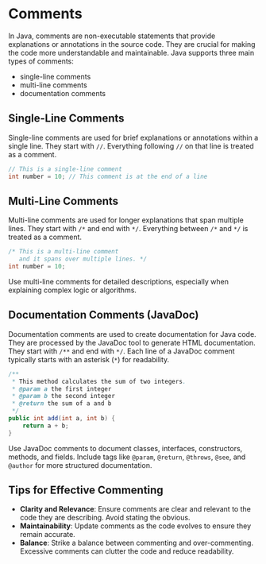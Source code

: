 # Comments

In Java, comments are non-executable statements that provide explanations or annotations in the source code. They are crucial for making the code more understandable and maintainable. Java supports three main types of comments: 

- single-line comments
- multi-line comments
- documentation comments

## Single-Line Comments

Single-line comments are used for brief explanations or annotations within a single line.
They start with `//`. Everything following `//` on that line is treated as a comment.

```java
// This is a single-line comment
int number = 10; // This comment is at the end of a line
```

## Multi-Line Comments

Multi-line comments are used for longer explanations that span multiple lines.
They start with `/*` and end with `*/`. Everything between `/*` and `*/` is treated as a comment.

```java
/* This is a multi-line comment
   and it spans over multiple lines. */
int number = 10;
```

Use multi-line comments for detailed descriptions, especially when explaining complex logic or algorithms.

## Documentation Comments (JavaDoc)

Documentation comments are used to create documentation for Java code. They are processed by the JavaDoc tool to generate HTML documentation.
They start with `/**` and end with `*/`. Each line of a JavaDoc comment typically starts with an asterisk (`*`) for readability.

```java
/**
 * This method calculates the sum of two integers.
 * @param a the first integer
 * @param b the second integer
 * @return the sum of a and b
 */
public int add(int a, int b) {
    return a + b;
}
```

Use JavaDoc comments to document classes, interfaces, constructors, methods, and fields. Include tags like `@param`, `@return`, `@throws`, `@see`, and `@author` for more structured documentation.

## Tips for Effective Commenting

- **Clarity and Relevance**: Ensure comments are clear and relevant to the code they are describing. Avoid stating the obvious.
- **Maintainability**: Update comments as the code evolves to ensure they remain accurate.
- **Balance**: Strike a balance between commenting and over-commenting. Excessive comments can clutter the code and reduce readability.
